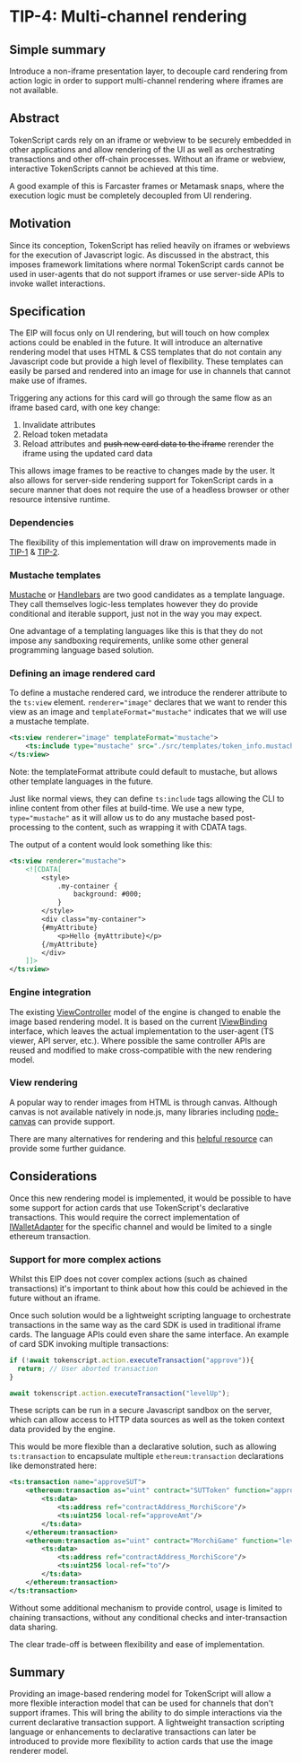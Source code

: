 
# TIP-4: Multi-channel rendering

## Simple summary

Introduce a non-iframe presentation layer, to decouple card rendering from action logic in order to support 
multi-channel rendering where iframes are not available.

## Abstract

TokenScript cards rely on an iframe or webview to be securely embedded in other applications and allow rendering of the 
UI as well as orchestrating transactions and other off-chain processes. 
Without an iframe or webview, interactive TokenScripts cannot be achieved at this time. 

A good example of this is Farcaster frames or Metamask snaps, where the execution logic must be completely decoupled 
from UI rendering. 

## Motivation

Since its conception, TokenScript has relied heavily on iframes or webviews for the execution of Javascript logic. 
As discussed in the abstract, this imposes framework limitations where normal TokenScript cards cannot be used 
in user-agents that do not support iframes or use server-side APIs to invoke wallet interactions. 

## Specification

The EIP will focus only on UI rendering, but will touch on how complex actions could be enabled in the future. 
It will introduce an alternative rendering model that uses HTML & CSS templates that do not contain any Javascript code 
but provide a high level of flexibility. These templates can easily be parsed and rendered into an image for use in 
channels that cannot make use of iframes. 

Triggering any actions for this card will go through the same flow as an iframe based card, with one key change:

1. Invalidate attributes
2. Reload token metadata
3. Reload attributes and ~~push new card data to the iframe~~ rerender the iframe using the updated card data

This allows image frames to be reactive to changes made by the user.
It also allows for server-side rendering support for TokenScript cards in a secure manner that does not require the 
use of a headless browser or other resource intensive runtime. 

### Dependencies

The flexibility of this implementation will draw on improvements made in [TIP-1](./tip-1.md) & [TIP-2](./tip-2.md).

### Mustache templates

[Mustache](https://github.com/janl/mustache.js) or [Handlebars](https://handlebarsjs.com/) are two good candidates as a template language. 
They call themselves logic-less templates however they do provide conditional and iterable support, just not in the way you may expect. 

One advantage of a templating languages like this is that they do not impose any sandboxing requirements, unlike some 
other general programming language based solution.

### Defining an image rendered card

To define a mustache rendered card, we introduce the renderer attribute to the `ts:view` element. 
`renderer="image"` declares that we want to render this view as an image and `templateFormat="mustache"` indicates 
that we will use a mustache template. 

```xml
<ts:view renderer="image" templateFormat="mustache">
    <ts:include type="mustache" src="./src/templates/token_info.mustache"/>
</ts:view>
```

Note: the templateFormat attribute could default to mustache, but allows other template languages in the future.

Just like normal views, they can define `ts:include` tags allowing the CLI to inline content from other files at build-time.
We use a new type, `type="mustache"` as it will allow us to do any mustache based post-processing to the content, 
such as wrapping it with CDATA tags. 

The output of a content would look something like this: 

```xml
<ts:view renderer="mustache">
    <![CDATA[
        <style>
            .my-container {
                background: #000;
            }
        </style>
        <div class="my-container">
        {#myAttribute}
            <p>Hello {myAttribute}</p>
        {/myAttribute}
        </div>
    ]]>
</ts:view>
```

### Engine integration

The existing [ViewController](https://github.com/SmartTokenLabs/tokenscript-engine/blob/master/javascript/engine-js/src/view/ViewController.ts) 
model of the engine is changed to enable the image based rendering model. 
It is based on the current [IViewBinding](https://github.com/SmartTokenLabs/tokenscript-engine/blob/master/javascript/engine-js/src/view/IViewBinding.ts) 
interface, which leaves the actual implementation to the user-agent (TS viewer, API server, etc.). 
Where possible the same controller APIs are reused and modified to make cross-compatible with the new rendering model. 

### View rendering

A popular way to render images from HTML is through canvas. 
Although canvas is not available natively in node.js, many libraries including [node-canvas](https://github.com/Automattic/node-canvas) 
can provide support. 

There are many alternatives for rendering and this [helpful resource](https://stackoverflow.com/questions/10721884/render-html-to-an-image) 
can provide some further guidance.

## Considerations

Once this new rendering model is implemented, it would be possible to have some support for action cards that use 
TokenScript's declarative transactions. This would require the correct implementation of 
[IWalletAdapter](https://github.com/SmartTokenLabs/tokenscript-engine/blob/master/javascript/engine-js/src/wallet/EthersAdapter.ts) 
for the specific channel and would be limited to a single ethereum transaction.

### Support for more complex actions

Whilst this EIP does not cover complex actions (such as chained transactions) it's important to think about how this 
could be achieved in the future without an iframe. 

Once such solution would be a lightweight scripting language to orchestrate transactions in the same way as the 
card SDK is used in traditional iframe cards. The language APIs could even share the same interface.
An example of card SDK invoking multiple transactions:

```javascript
if (!await tokenscript.action.executeTransaction("approve")){
  return; // User aborted transaction
}

await tokenscript.action.executeTransaction("levelUp");
```

These scripts can be run in a secure Javascript sandbox on the server, which can allow access to HTTP data sources as 
well as the token context data provided by the engine.

This would be more flexible than a declarative solution, such as allowing `ts:transaction` to encapsulate multiple 
`ethereum:transaction` declarations like demonstrated here:

```xml
<ts:transaction name="approveSUT">
    <ethereum:transaction as="uint" contract="SUTToken" function="approve">
        <ts:data>
            <ts:address ref="contractAddress_MorchiScore"/>
            <ts:uint256 local-ref="approveAmt"/>
        </ts:data>
    </ethereum:transaction>
    <ethereum:transaction as="uint" contract="MorchiGame" function="levelUp">
        <ts:data>
            <ts:address ref="contractAddress_MorchiScore"/>
            <ts:uint256 local-ref="to"/>
        </ts:data>
    </ethereum:transaction>
</ts:transaction>
```

Without some additional mechanism to provide control, usage is limited to chaining transactions, without any conditional 
checks and inter-transaction data sharing. 

The clear trade-off is between flexibility and ease of implementation. 

## Summary

Providing an image-based rendering model for TokenScript will allow a more flexible interaction model that can be 
used for channels that don't support iframes. This will bring the ability to do simple interactions via the current declarative 
transaction support. A lightweight transaction scripting language or enhancements to declarative transactions can later 
be introduced to provide more flexibility to action cards that use the image renderer model. 

